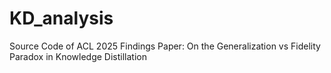 # KD_analysis
Source Code of ACL 2025 Findings Paper: On the Generalization vs Fidelity Paradox in Knowledge Distillation
